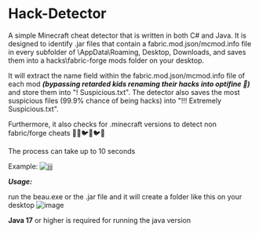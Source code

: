# Hack-Detector

A simple Minecraft cheat detector that is written in both C# and Java. It is designed to identify .jar files that contain a fabric.mod.json/mcmod.info file in every subfolder of \AppData\Roaming, Desktop, Downloads, and saves them into a hacks\fabric-forge mods folder on your desktop. 

It will extract the name field within the fabric.mod.json/mcmod.info file of each mod ***(bypassing retarded kids renaming their hacks into optifine 🥰)*** and store them into "! Suspicious.txt". The detector also saves the most suspicious files (99.9% chance of being hacks) into "!!! Extremely Suspicious.txt". 

Furthermore, it also checks for .minecraft versions to detect non fabric/forge cheats 🥰💥🐦💥🐦🥶

The process can take up to 10 seconds

Example:
![jjj](https://user-images.githubusercontent.com/109868859/227728831-fafc25b0-7b06-468c-9bf2-8f335a83c655.png)


***Usage:***

run the beau.exe or the .jar file and it will create a folder like this on your desktop
![image](https://user-images.githubusercontent.com/109868859/227728878-37b5cbd0-63aa-442e-9c06-e597200c207a.png)

**Java 17** or higher is required for running the java version

